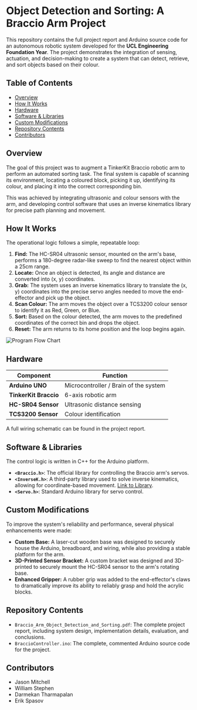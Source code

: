 # Object Detection and Sorting: A Braccio Arm Project

This repository contains the full project report and Arduino source code for an autonomous robotic system developed for the **UCL Engineering Foundation Year**. The project demonstrates the integration of sensing, actuation, and decision-making to create a system that can detect, retrieve, and sort objects based on their colour.

## Table of Contents
- [Overview](#overview)
- [How It Works](#how-it-works)
- [Hardware](#hardware)
- [Software & Libraries](#software--libraries)
- [Custom Modifications](#custom-modifications)
- [Repository Contents](#repository-contents)
- [Contributors](#contributors)

## Overview

The goal of this project was to augment a TinkerKit Braccio robotic arm to perform an automated sorting task. The final system is capable of scanning its environment, locating a coloured block, picking it up, identifying its colour, and placing it into the correct corresponding bin.

This was achieved by integrating ultrasonic and colour sensors with the arm, and developing control software that uses an inverse kinematics library for precise path planning and movement.

## How It Works

The operational logic follows a simple, repeatable loop:

1.  **Find:** The HC-SR04 ultrasonic sensor, mounted on the arm's base, performs a 180-degree radar-like sweep to find the nearest object within a 25cm range.
2.  **Locate:** Once an object is detected, its angle and distance are converted into (x, y) coordinates.
3.  **Grab:** The system uses an inverse kinematics library to translate the (x, y) coordinates into the precise servo angles needed to move the end-effector and pick up the object.
4.  **Scan Colour:** The arm moves the object over a TCS3200 colour sensor to identify it as Red, Green, or Blue.
5.  **Sort:** Based on the colour detected, the arm moves to the predefined coordinates of the correct bin and drops the object.
6.  **Reset:** The arm returns to its home position and the loop begins again.

![Program Flow Chart](https://i.imgur.com/gKj3tQd.png)

## Hardware

| Component              | Function                               |
| ---------------------- | -------------------------------------- |
| **Arduino UNO**        | Microcontroller / Brain of the system  |
| **TinkerKit Braccio**  | 6-axis robotic arm                     |
| **HC-SR04 Sensor**     | Ultrasonic distance sensing            |
| **TCS3200 Sensor**     | Colour identification                  |

A full wiring schematic can be found in the project report.

## Software & Libraries

The control logic is written in C++ for the Arduino platform.

-   **`<Braccio.h>`**: The official library for controlling the Braccio arm's servos.
-   **`<InverseK.h>`**: A third-party library used to solve inverse kinematics, allowing for coordinate-based movement. [Link to Library](https://github.com/cgxeiji/CGx-InverseK).
-   **`<Servo.h>`**: Standard Arduino library for servo control.

## Custom Modifications

To improve the system's reliability and performance, several physical enhancements were made:

-   **Custom Base:** A laser-cut wooden base was designed to securely house the Arduino, breadboard, and wiring, while also providing a stable platform for the arm.
-   **3D-Printed Sensor Bracket:** A custom bracket was designed and 3D-printed to securely mount the HC-SR04 sensor to the arm's rotating base.
-   **Enhanced Gripper:** A rubber grip was added to the end-effector's claws to dramatically improve its ability to reliably grasp and hold the acrylic blocks.

## Repository Contents

-   `Braccio_Arm_Object_Detection_and_Sorting.pdf`: The complete project report, including system design, implementation details, evaluation, and conclusions.
-   `BraccioController.ino`: The complete, commented Arduino source code for the project.

## Contributors

* Jason Mitchell
* William Stephen
* Darmekan Tharmapalan
* Erik Spasov